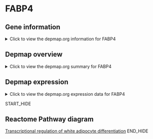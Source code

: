 <h1>FABP4</h1>

<h2>Gene information</h2>
<details>
  <summary>Click to view the depmap.org information for FABP4</summary>
  <iframe src="https://depmap.org/portal/gene/FABP4?tab=about" style="border:none;width:100%;height:800px"></iframe>
</details>

<h2>Depmap overview</h2>
<details>
  <summary>Click to view the depmap.org summary for FABP4</summary>
  <iframe src="https://depmap.org/portal/gene/FABP4?tab=overview" style="border:none;width:100%;height:800px"></iframe>
</details>

<h2>Depmap expression</h2>
<details>
  <summary>Click to view the depmap.org expression data for FABP4</summary>
  <iframe src="https://depmap.org/portal/gene/FABP4?tab=characterization" style="border:none;width:100%;height:800px"></iframe>
</details>


START_HIDE
<h2>Reactome Pathway diagram</h2>
<a href="https://reactome.org/PathwayBrowser/#/R-HSA-381340">Transcriptional regulation of white adipocyte differentiation</a>
END_HIDE


